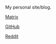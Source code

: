 My personal site/blog.  
  
[Matrix](https://matrix.to/#/@tareksander:matrix.org)  
  
[GitHub](https://github.com/tareksander)  
  
[Reddit](https://www.reddit.com/user/tsanderdev)  
  
